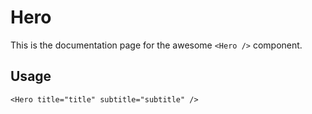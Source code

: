 # Hero

This is the documentation page for the awesome `<Hero />` component.

## Usage

```tsx{1}
<Hero title="title" subtitle="subtitle" />
```
